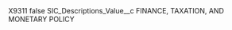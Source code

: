 <?xml version="1.0" encoding="UTF-8"?>
<CustomMetadata xmlns="http://soap.sforce.com/2006/04/metadata" xmlns:xsi="http://www.w3.org/2001/XMLSchema-instance" xmlns:xsd="http://www.w3.org/2001/XMLSchema">
    <label>X9311</label>
    <protected>false</protected>
    <values>
        <field>SIC_Descriptions_Value__c</field>
        <value xsi:type="xsd:string">FINANCE, TAXATION, AND MONETARY POLICY</value>
    </values>
</CustomMetadata>

